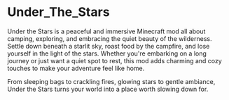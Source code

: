 # Under_The_Stars
Under the Stars is a peaceful and immersive Minecraft mod all about camping, exploring, and embracing the quiet beauty of the wilderness. Settle down beneath a starlit sky, roast food by the campfire, and lose yourself in the light of the stars. Whether you're embarking on a long journey or just want a quiet spot to rest, this mod adds charming and cozy touches to make your adventure feel like home.

From sleeping bags to crackling fires, glowing stars to gentle ambiance, Under the Stars turns your world into a place worth slowing down for.

